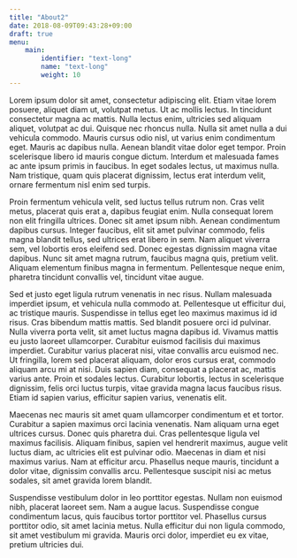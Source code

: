 ```yaml
---
title: "About2"
date: 2018-08-09T09:43:28+09:00
draft: true
menu:
    main:
        identifier: "text-long"
        name: "text-long"
        weight: 10
---
```


 

Lorem ipsum dolor sit amet, consectetur adipiscing elit. Etiam vitae lorem posuere, aliquet diam ut, volutpat metus. Ut ac mollis lectus. In tincidunt consectetur magna ac mattis. Nulla lectus enim, ultricies sed aliquam aliquet, volutpat ac dui. Quisque nec rhoncus nulla. Nulla sit amet nulla a dui vehicula commodo. Mauris cursus odio nisl, ut varius enim condimentum eget. Mauris ac dapibus nulla. Aenean blandit vitae dolor eget tempor. Proin scelerisque libero id mauris congue dictum. Interdum et malesuada fames ac ante ipsum primis in faucibus. In eget sodales lectus, ut maximus nulla. Nam tristique, quam quis placerat dignissim, lectus erat interdum velit, ornare fermentum nisl enim sed turpis.

Proin fermentum vehicula velit, sed luctus tellus rutrum non. Cras velit metus, placerat quis erat a, dapibus feugiat enim. Nulla consequat lorem non elit fringilla ultrices. Donec sit amet ipsum nibh. Aenean condimentum dapibus cursus. Integer faucibus, elit sit amet pulvinar commodo, felis magna blandit tellus, sed ultrices erat libero in sem. Nam aliquet viverra sem, vel lobortis eros eleifend sed. Donec egestas dignissim magna vitae dapibus. Nunc sit amet magna rutrum, faucibus magna quis, pretium velit. Aliquam elementum finibus magna in fermentum. Pellentesque neque enim, pharetra tincidunt convallis vel, tincidunt vitae augue.

Sed et justo eget ligula rutrum venenatis in nec risus. Nullam malesuada imperdiet ipsum, et vehicula nulla commodo at. Pellentesque ut efficitur dui, ac tristique mauris. Suspendisse in tellus eget leo maximus maximus id id risus. Cras bibendum mattis mattis. Sed blandit posuere orci id pulvinar. Nulla viverra porta velit, sit amet luctus magna dapibus id. Vivamus mattis eu justo laoreet ullamcorper. Curabitur euismod facilisis dui maximus imperdiet. Curabitur varius placerat nisi, vitae convallis arcu euismod nec. Ut fringilla, lorem sed placerat aliquam, dolor eros cursus erat, commodo aliquam arcu mi at nisi. Duis sapien diam, consequat a placerat ac, mattis varius ante. Proin et sodales lectus. Curabitur lobortis, lectus in scelerisque dignissim, felis orci luctus turpis, vitae gravida magna lacus faucibus risus. Etiam id sapien varius, efficitur sapien varius, venenatis elit.

Maecenas nec mauris sit amet quam ullamcorper condimentum et et tortor. Curabitur a sapien maximus orci lacinia venenatis. Nam aliquam urna eget ultrices cursus. Donec quis pharetra dui. Cras pellentesque ligula vel maximus facilisis. Aliquam finibus, sapien vel hendrerit maximus, augue velit luctus diam, ac ultricies elit est pulvinar odio. Maecenas in diam et nisi maximus varius. Nam at efficitur arcu. Phasellus neque mauris, tincidunt a dolor vitae, dignissim convallis arcu. Pellentesque suscipit nisi ac metus sodales, sit amet gravida lorem blandit.

Suspendisse vestibulum dolor in leo porttitor egestas. Nullam non euismod nibh, placerat laoreet sem. Nam a augue lacus. Suspendisse congue condimentum lacus, quis faucibus tortor porttitor vel. Phasellus cursus porttitor odio, sit amet lacinia metus. Nulla efficitur dui non ligula commodo, sit amet vestibulum mi gravida. Mauris orci dolor, imperdiet eu ex vitae, pretium ultricies dui. 